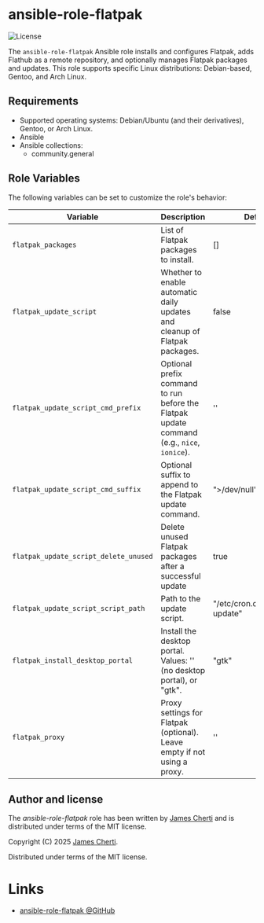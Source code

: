 # ansible-role-flatpak
![License](https://img.shields.io/github/license/jamescherti/ansible-role-flatpak)

The `ansible-role-flatpak` Ansible role installs and configures Flatpak, adds Flathub as a remote repository, and optionally manages Flatpak packages and updates. This role supports specific Linux distributions: Debian-based, Gentoo, and Arch Linux.

## Requirements

- Supported operating systems: Debian/Ubuntu (and their derivatives), Gentoo, or Arch Linux.
- Ansible
- Ansible collections:
  - community.general

## Role Variables

The following variables can be set to customize the role's behavior:

| Variable                              | Description                                                                                   | Default                          |
|---------------------------------------|-----------------------------------------------------------------------------------------------|----------------------------------|
| `flatpak_packages`                    | List of Flatpak packages to install.                                                          | []                               |
| `flatpak_update_script`               | Whether to enable automatic daily updates and cleanup of Flatpak packages.                    | false                            |
| `flatpak_update_script_cmd_prefix`    | Optional prefix command to run before the Flatpak update command (e.g., `nice`, `ionice`).    | ''                               |
| `flatpak_update_script_cmd_suffix`    | Optional suffix to append to the Flatpak update command.                                      | ">/dev/null"                     |
| `flatpak_update_script_delete_unused` | Delete unused Flatpak packages after a successful update                                      | true                             |
| `flatpak_update_script_script_path`   | Path to the update script.                                                                    | "/etc/cron.daily/flatpak-update" |
| `flatpak_install_desktop_portal`      | Install the desktop portal. Values: '' (no desktop portal), or "gtk".                         | "gtk"                            |
| `flatpak_proxy`                       | Proxy settings for Flatpak (optional). Leave empty if not using a proxy.                      | ''                               |

## Author and license

The *ansible-role-flatpak* role has been written by [James Cherti](https://www.jamescherti.com/) and is distributed under terms of the MIT license.

Copyright (C) 2025 [James Cherti](https://www.jamescherti.com).

Distributed under terms of the MIT license.

# Links

- [ansible-role-flatpak @GitHub](https://github.com/jamescherti/ansible-role-flatpak)

